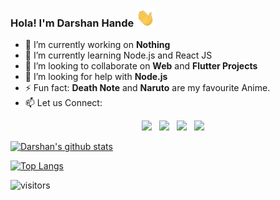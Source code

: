 ### Hola! I'm Darshan Hande <img src="https://github.com/ABSphreak/ABSphreak/blob/master/gifs/Hi.gif" width="30px">

- 🔭 I’m currently working on **Nothing**
- 🌱 I’m currently learning Node.js and React JS
- 👯 I’m looking to collaborate on **Web** and **Flutter Projects**
- 🤔 I’m looking for help with **Node.js**
- ⚡ Fun fact: **Death Note** and **Naruto** are my favourite Anime.
- 📫 Let us Connect: 
  <p align='center'>
  <a href="mailto:darshanhande11@gmail.com"><img src="https://img.shields.io/badge/gmail-%23D14836.svg?&style=for-the-badge&logo=gmail&logoColor=white" /></a>&nbsp;&nbsp;
  <a href="https://www.linkedin.com/in/darshan-hande-6a7479128/"><img src="https://img.shields.io/badge/linkedin-%230077B5.svg?&style=for-the-badge&logo=linkedin&logoColor=white" /></a>&nbsp;&nbsp;
  <a href="https://twitter.com/hande_darshan"><img src="https://img.shields.io/badge/twitter-%231DA1F2.svg?&style=for-the-badge&logo=twitter&logoColor=white"/></a>&nbsp;&nbsp;
  <a href="https://www.instagram.com/darshanhande11/"><img src="https://img.shields.io/badge/instagram-%23E4405F.svg?&style=for-the-badge&logo=instagram&logoColor=white" /></a>&nbsp;&nbsp;
  </p>

[![Darshan's github stats](https://github-readme-stats.vercel.app/api?username=darshanhande11&theme=radical&count_private=true)](https://github-readme-stats.vercel.app/api?username=darshanhande11&show_icons=true&theme=radical)


[![Top Langs](https://github-readme-stats.vercel.app/api/top-langs/?username=darshanhande11&&hide=CSS&layout=compact&theme=radical)](https://github-readme-stats.vercel.app/api/top-langs/?username=darshanhande11&&hide=CSS&layout=compact&theme=radical)

![visitors](https://visitor-badge.glitch.me/badge?page_id=darshanhande11.darshanhande11)
